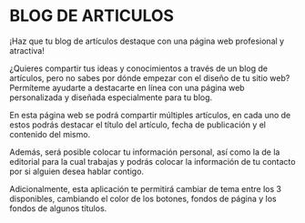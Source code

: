# BLOG DE ARTICULOS

¡Haz que tu blog de artículos destaque con una página web profesional y atractiva!

¿Quieres compartir tus ideas y conocimientos a través de un blog de artículos, pero no sabes por dónde empezar con el diseño de tu sitio web? Permíteme ayudarte a destacarte en línea con una página web personalizada y diseñada especialmente para tu blog.

En esta página web se podrá compartir múltiples artículos, en cada uno de estos podrás destacar el título del artículo, fecha de publicación y el contenido del mismo.

Además, será posible colocar tu información personal, así como la de la editorial para la cual trabajas y podrás colocar la información de tu contacto por si alguien desea hablar contigo.

Adicionalmente, esta aplicación te permitirá cambiar de tema entre los 3 disponibles, cambiando el color de los botones, fondos de página y los fondos de algunos títulos.
